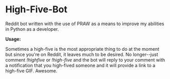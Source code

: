 # High-Five-Bot

Reddit bot written with the use of PRAW as a means to improve my abilities in Python as a developer.



**Usage:**

Sometimes a high-five is the most appropriate thing to do at the moment but since you're on Reddit, it leaves much to be desired. No longer--just comment *!highfive* or *!high-five* and the bot will reply to your comment with a notification that you high-fived someone and it will provide a link to a high-five GIF. Awesome.
